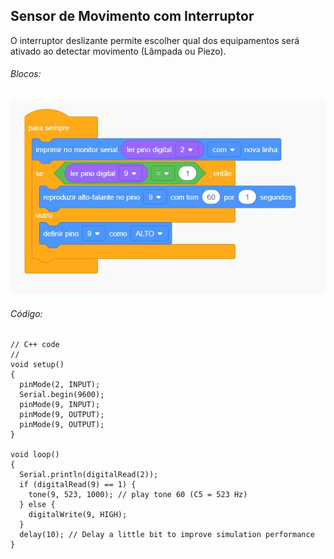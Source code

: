 ## Sensor de Movimento com Interruptor

O interruptor deslizante permite escolher qual dos equipamentos será ativado ao detectar movimento (Lâmpada ou Piezo).

###### Blocos:
![image](https://github.com/eduarda-alcantara/IOT-e-Edge-Computing/blob/main/Sirene_ou_Luz/Blocos.jpg)

###### Código:
```
// C++ code
//
void setup()
{
  pinMode(2, INPUT);
  Serial.begin(9600);
  pinMode(9, INPUT);
  pinMode(9, OUTPUT);
  pinMode(9, OUTPUT);
}

void loop()
{
  Serial.println(digitalRead(2));
  if (digitalRead(9) == 1) {
    tone(9, 523, 1000); // play tone 60 (C5 = 523 Hz)
  } else {
    digitalWrite(9, HIGH);
  }
  delay(10); // Delay a little bit to improve simulation performance
}
```
